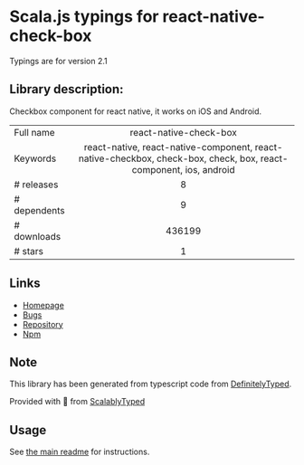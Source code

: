 
# Scala.js typings for react-native-check-box

Typings are for version 2.1

## Library description:
Checkbox component for react native, it works on iOS and Android.

|                    |                 |
| ------------------ | :-------------: |
| Full name          | react-native-check-box |
| Keywords           | react-native, react-native-component, react-native-checkbox, check-box, check, box, react-component, ios, android |
| # releases         | 8 |
| # dependents       | 9 |
| # downloads        | 436199 |
| # stars            | 1 |

## Links
- [Homepage](https://github.com/crazycodeboy/react-native-check-box#readme)
- [Bugs](https://github.com/crazycodeboy/react-native-check-box/issues)
- [Repository](https://github.com/crazycodeboy/react-native-check-box)
- [Npm](https://www.npmjs.com/package/react-native-check-box)
    


## Note
This library has been generated from typescript code from [DefinitelyTyped](https://definitelytyped.org).

Provided with :purple_heart: from [ScalablyTyped](https://github.com/oyvindberg/ScalablyTyped)

## Usage
See [the main readme](../../readme.md) for instructions.


